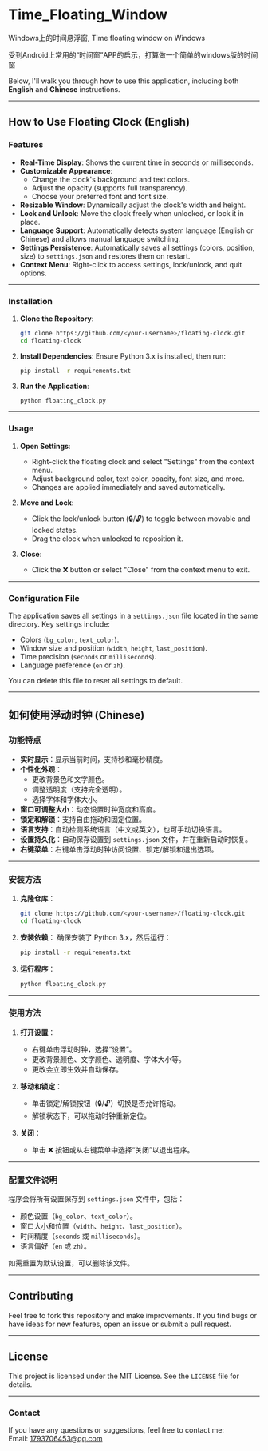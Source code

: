 # Time_Floating_Window
Windows上的时间悬浮窗, Time floating window on Windows

受到Android上常用的“时间窗”APP的启示，打算做一个简单的windows版的时间窗

Below, I'll walk you through how to use this application, including both **English** and **Chinese** instructions.

---

## **How to Use Floating Clock (English)**

### **Features**
- **Real-Time Display**: Shows the current time in seconds or milliseconds.
- **Customizable Appearance**:
  - Change the clock's background and text colors.
  - Adjust the opacity (supports full transparency).
  - Choose your preferred font and font size.
- **Resizable Window**: Dynamically adjust the clock's width and height.
- **Lock and Unlock**: Move the clock freely when unlocked, or lock it in place.
- **Language Support**: Automatically detects system language (English or Chinese) and allows manual language switching.
- **Settings Persistence**: Automatically saves all settings (colors, position, size) to `settings.json` and restores them on restart.
- **Context Menu**: Right-click to access settings, lock/unlock, and quit options.

---

### **Installation**

1. **Clone the Repository**:
   ```bash
   git clone https://github.com/<your-username>/floating-clock.git
   cd floating-clock
   ```

2. **Install Dependencies**:
   Ensure Python 3.x is installed, then run:
   ```bash
   pip install -r requirements.txt
   ```

3. **Run the Application**:
   ```bash
   python floating_clock.py
   ```

---

### **Usage**

1. **Open Settings**:
   - Right-click the floating clock and select "Settings" from the context menu.
   - Adjust background color, text color, opacity, font size, and more.
   - Changes are applied immediately and saved automatically.

2. **Move and Lock**:
   - Click the lock/unlock button (🔒/🔓) to toggle between movable and locked states.
   - Drag the clock when unlocked to reposition it.

3. **Close**:
   - Click the ❌ button or select "Close" from the context menu to exit.

---

### **Configuration File**

The application saves all settings in a `settings.json` file located in the same directory. Key settings include:
- Colors (`bg_color`, `text_color`).
- Window size and position (`width`, `height`, `last_position`).
- Time precision (`seconds` or `milliseconds`).
- Language preference (`en` or `zh`).

You can delete this file to reset all settings to default.

---

## **如何使用浮动时钟 (Chinese)**

### **功能特点**
- **实时显示**：显示当前时间，支持秒和毫秒精度。
- **个性化外观**：
  - 更改背景色和文字颜色。
  - 调整透明度（支持完全透明）。
  - 选择字体和字体大小。
- **窗口可调整大小**：动态设置时钟宽度和高度。
- **锁定和解锁**：支持自由拖动和固定位置。
- **语言支持**：自动检测系统语言（中文或英文），也可手动切换语言。
- **设置持久化**：自动保存设置到 `settings.json` 文件，并在重新启动时恢复。
- **右键菜单**：右键单击浮动时钟访问设置、锁定/解锁和退出选项。

---

### **安装方法**

1. **克隆仓库**：
   ```bash
   git clone https://github.com/<your-username>/floating-clock.git
   cd floating-clock
   ```

2. **安装依赖**：
   确保安装了 Python 3.x，然后运行：
   ```bash
   pip install -r requirements.txt
   ```

3. **运行程序**：
   ```bash
   python floating_clock.py
   ```

---

### **使用方法**

1. **打开设置**：
   - 右键单击浮动时钟，选择“设置”。
   - 更改背景颜色、文字颜色、透明度、字体大小等。
   - 更改会立即生效并自动保存。

2. **移动和锁定**：
   - 单击锁定/解锁按钮（🔒/🔓）切换是否允许拖动。
   - 解锁状态下，可以拖动时钟重新定位。

3. **关闭**：
   - 单击 ❌ 按钮或从右键菜单中选择“关闭”以退出程序。

---

### **配置文件说明**

程序会将所有设置保存到 `settings.json` 文件中，包括：
- 颜色设置（`bg_color`、`text_color`）。
- 窗口大小和位置（`width`、`height`、`last_position`）。
- 时间精度（`seconds` 或 `milliseconds`）。
- 语言偏好（`en` 或 `zh`）。

如需重置为默认设置，可以删除该文件。

---

## **Contributing**

Feel free to fork this repository and make improvements. If you find bugs or have ideas for new features, open an issue or submit a pull request.

---

## **License**

This project is licensed under the MIT License. See the `LICENSE` file for details.

---

### **Contact**

If you have any questions or suggestions, feel free to contact me:  
Email: 1793706453@qq.com

